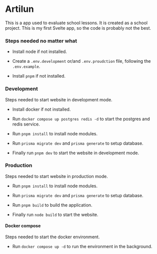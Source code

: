 # Artilun

This is a app used to evaluate school lessons. It is created as a school project. This is my first Svelte app, so the code is probably not the best.


### Steps needed no matter what

- Install node if not installed.

- Create a `.env.development` or/and `.env.proudction` file, following the `.env.example`.

- Install `pnpm` if not installed.

### Development

Steps needed to start website in development mode.

- Install docker if not installed.

- Run `docker compose up postgres redis -d` to start the postgres and redis service.

- Run `pnpm install` to install node modules.

- Run `prisma migrate dev` and `prisma generate` to setup database.

- Finally run `pnpm dev` to start the website in development mode.

### Production

Steps needed to start website in production mode.

- Run `pnpm install` to install node modules.

- Run `prisma migrate dev` and `prisma generate` to setup database.

- Run `pnpm build` to build the application.

- Finally run `node build` to start the website.

#### Docker compose

Steps needed to start the docker environment.

- Run `docker compose up -d` to run the environment in the background.